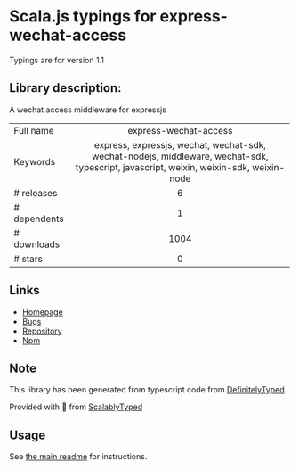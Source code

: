
# Scala.js typings for express-wechat-access

Typings are for version 1.1

## Library description:
A wechat access middleware for expressjs

|                    |                 |
| ------------------ | :-------------: |
| Full name          | express-wechat-access |
| Keywords           | express, expressjs, wechat, wechat-sdk, wechat-nodejs, middleware, wechat-sdk, typescript, javascript, weixin, weixin-sdk, weixin-node |
| # releases         | 6 |
| # dependents       | 1 |
| # downloads        | 1004 |
| # stars            | 0 |

## Links
- [Homepage](https://github.com/simmons8616/express-wechat-access#readme)
- [Bugs](https://github.com/simmons8616/express-wechat-access/issues)
- [Repository](https://github.com/simmons8616/express-wechat-access)
- [Npm](https://www.npmjs.com/package/express-wechat-access)
    


## Note
This library has been generated from typescript code from [DefinitelyTyped](https://definitelytyped.org).

Provided with :purple_heart: from [ScalablyTyped](https://github.com/oyvindberg/ScalablyTyped)

## Usage
See [the main readme](../../readme.md) for instructions.


